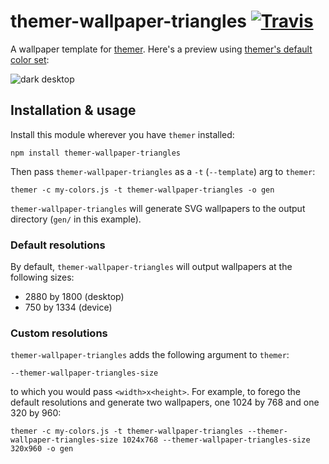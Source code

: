 # themer-wallpaper-triangles [![Travis](https://img.shields.io/travis/mjswensen/themer-wallpaper-triangles.svg)](https://travis-ci.org/mjswensen/themer-wallpaper-triangles)

A wallpaper template for [themer](https://github.com/mjswensen/themer). Here's a preview using [themer's default color set](https://github.com/mjswensen/themer-colors-default):

![dark desktop](https://cdn.rawgit.com/mjswensen/themer-wallpaper-triangles/ecf436f9edd35618c72ff8d944c9814b84809b2c/assets/desktop-dark.svg)

## Installation & usage

Install this module wherever you have `themer` installed:

    npm install themer-wallpaper-triangles

Then pass `themer-wallpaper-triangles` as a `-t` (`--template`) arg to `themer`:

    themer -c my-colors.js -t themer-wallpaper-triangles -o gen

`themer-wallpaper-triangles` will generate SVG wallpapers to the output directory (`gen/` in this example).

### Default resolutions

By default, `themer-wallpaper-triangles` will output wallpapers at the following sizes:

* 2880 by 1800 (desktop)
* 750 by 1334 (device)

### Custom resolutions

`themer-wallpaper-triangles` adds the following argument to `themer`:

    --themer-wallpaper-triangles-size

to which you would pass `<width>x<height>`. For example, to forego the default resolutions and generate two wallpapers, one 1024 by 768 and one 320 by 960:

    themer -c my-colors.js -t themer-wallpaper-triangles --themer-wallpaper-triangles-size 1024x768 --themer-wallpaper-triangles-size 320x960 -o gen
